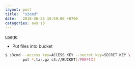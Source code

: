 ```yaml
---
layout: post
title:  "s3cmd"
date:   2018-06-25 19:59:00 +0700
categories: aws s3
---
```


[usage](http://s3tools.org/usage)

+ Put files into bucket
```sh
$ s3cmd --access_key=ACCESS_KEY --secret_key=SECRET_KEY \
        put *.tar.gz s3://BUCKET[/PREFIX]
```
